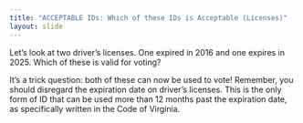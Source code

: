 ```yaml
---
title: "ACCEPTABLE IDs: Which of these IDs is Acceptable (Licenses)"
layout: slide
---
```


Let’s look at two driver’s licenses. One expired in 2016 and one expires in 2025. Which of these is valid for voting?

It’s a trick question: both of these can now be used to vote! Remember, you should disregard the expiration date on driver’s licenses. This is the only form of ID that can be used more than 12 months past the expiration date, as specifically written in the Code of Virginia.
